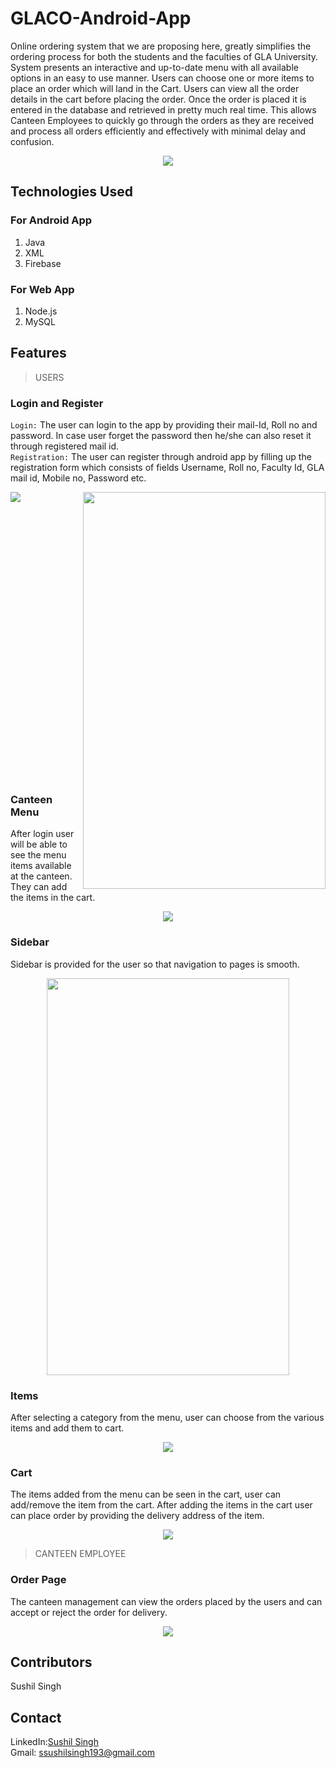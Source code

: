 # GLACO-Android-App
Online ordering system that we are proposing here, greatly simplifies the ordering process for both the students and the faculties of 
GLA University. System presents an interactive and up-to-date menu with all available options in an easy to use manner. Users can choose 
one or more items to place an order which will land in the Cart. Users can view all the order details in the cart before placing the order. Once the order is placed it is entered in the database and retrieved in pretty much real time. This allows Canteen Employees to quickly go through the orders as they are received and process all orders efficiently and effectively with minimal delay and confusion.

<p align="center"><img src="https://github.com/sushilsingh23/GLACO-Android-App/blob/master/AndroidApp/Screenshots/Glaco-Home.PNG"></p>

## Technologies Used
### For Android App
1. Java 
2. XML
3. Firebase
### For Web App
1. Node.js
2. MySQL

## Features
> USERS
### Login and Register
<code>Login:</code> The user can login to the app by providing their mail-Id, Roll no and password. In case user forget the password then he/she can also reset it through registered mail id.<br/>
<code>Registration:</code> The user can register through android app by filling up the registration form which consists of fields Username, Roll no, Faculty Id, GLA mail id, Mobile no, Password etc.
<div align="center"><img align="left"  src="https://github.com/sushilsingh23/GLACO-Android-App/blob/master/AndroidApp/Screenshots/Glaco-SignIn.PNG"><img align="right" height="635" width="388"  src="https://github.com/sushilsingh23/GLACO-Android-App/blob/master/AndroidApp/Screenshots/Glaco-SignUp.PNG"></div>
<br><br><br><br><br><br><br><br><br><br><br><br><br><br><br><br><br><br><br><br><br><br><br><br><br><br><br>

### Canteen Menu
After login user will be able to see the menu items available at the canteen. They can add the items in the cart.
<p align="center"><img src="https://github.com/sushilsingh23/GLACO-Android-App/blob/master/AndroidApp/Screenshots/Glaco-Main.PNG"></p>

### Sidebar
Sidebar is provided for the user so that navigation to pages is smooth.
<p align="center"><img height="635" width="388" src="https://github.com/sushilsingh23/GLACO-Android-App/blob/master/AndroidApp/Screenshots/Glaco-Sidebar.jpeg"></p>

### Items
After selecting a category from the menu, user can choose from the various items and add them to cart.
<p align="center"><img src="https://github.com/sushilsingh23/GLACO-Android-App/blob/master/AndroidApp/Screenshots/Glaco-Item.PNG"></p>

### Cart
The items added from the menu can be seen in the cart, user can add/remove the item from the cart. After adding the items in the cart user can place order by providing the delivery address of the item.
<p align="center"><img src="https://github.com/sushilsingh23/GLACO-Android-App/blob/master/AndroidApp/Screenshots/Glaco-Cart.PNG"></p>

> CANTEEN EMPLOYEE
### Order Page
The canteen management can view the orders placed by the users and can accept or reject the order for delivery. 
<p align="center"><img src="https://github.com/sushilsingh23/GLACO-Android-App/blob/master/AndroidApp/Screenshots/Glaco-Web-App.PNG"></p>

## Contributors
Sushil Singh

## Contact
LinkedIn:<a href="www.linkedin.com/in/sushilsingh23">Sushil Singh</a> <br>
Gmail: <ssushilsingh193@gmail.com>
